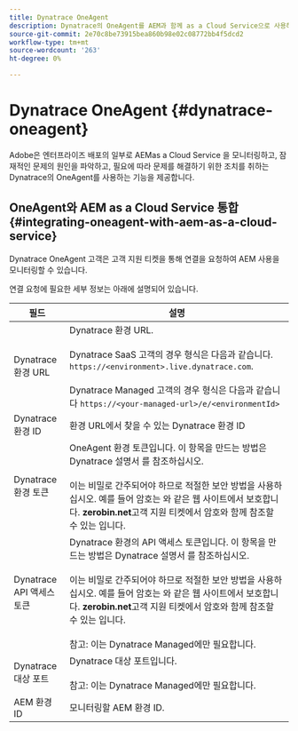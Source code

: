 ```yaml
---
title: Dynatrace OneAgent
description: Dynatrace의 OneAgent를 AEM과 함께 as a Cloud Service으로 사용하는 방법에 대해 알아봅니다.
source-git-commit: 2e70c8be73915bea860b98e02c08772bb4f5dcd2
workflow-type: tm+mt
source-wordcount: '263'
ht-degree: 0%

---
```



# Dynatrace OneAgent {#dynatrace-oneagent}

Adobe은 엔터프라이즈 배포의 일부로 AEMas a Cloud Service 을 모니터링하고, 잠재적인 문제의 원인을 파악하고, 필요에 따라 문제를 해결하기 위한 조치를 취하는 Dynatrace의 OneAgent를 사용하는 기능을 제공합니다. <!-- When GA, add: Read this [Dynatrace article](https://www.dynatrace.com/hub/detail/adobe-experience-manager/) about AEM monitoring to learn more. -->

## OneAgent와 AEM as a Cloud Service 통합 {#integrating-oneagent-with-aem-as-a-cloud-service}

Dynatrace OneAgent 고객은 고객 지원 티켓을 통해 연결을 요청하여 AEM 사용을 모니터링할 수 있습니다.

연결 요청에 필요한 세부 정보는 아래에 설명되어 있습니다.

| **필드** | **설명** |
|---|---|
| Dynatrace 환경 URL | Dynatrace 환경 URL.<br><br>Dynatrace SaaS 고객의 경우 형식은 다음과 같습니다. `https://<environment>.live.dynatrace.com`.<br><br>Dynatrace Managed 고객의 경우 형식은 다음과 같습니다 `https://<your-managed-url>/e/<environmentId>` |
| Dynatrace 환경 ID | 환경 URL에서 찾을 수 있는 Dynatrace 환경 ID |
| Dynatrace 환경 토큰 | OneAgent 환경 토큰입니다. 이 항목을 만드는 방법은 Dynatrace 설명서 를 참조하십시오.<br><br>이는 비밀로 간주되어야 하므로 적절한 보안 방법을 사용하십시오. 예를 들어 암호는 와 같은 웹 사이트에서 보호합니다. **zerobin.net**&#x200B;고객 지원 티켓에서 암호와 함께 참조할 수 있는 입니다. |
| Dynatrace API 액세스 토큰 | Dynatrace 환경의 API 액세스 토큰입니다. 이 항목을 만드는 방법은 Dynatrace 설명서 를 참조하십시오.<br><br>이는 비밀로 간주되어야 하므로 적절한 보안 방법을 사용하십시오. 예를 들어 암호는 와 같은 웹 사이트에서 보호합니다. **zerobin.net**&#x200B;고객 지원 티켓에서 암호와 함께 참조할 수 있는 입니다.<br><br>참고: 이는 Dynatrace Managed에만 필요합니다. |
| Dynatrace 대상 포트 | Dynatrace 대상 포트입니다.<br><br>참고: 이는 Dynatrace Managed에만 필요합니다. |
| AEM 환경 ID | 모니터링할 AEM 환경 ID. |


